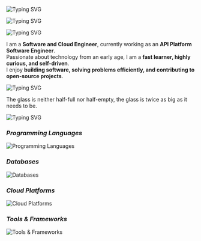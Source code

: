 <!-- Terminal-Style Animated Typing -->
<p align="left">
  <img src="https://readme-typing-svg.demolab.com?font=Ubuntu&size=28&duration=2000&pause=1000&color=4C566A&width=435&lines=$+whoami;Hey%2C+I'm+zvdy&loop=false" alt="Typing SVG" />
</p>
<p align="left">
  <img src="https://readme-typing-svg.herokuapp.com?font=Ubuntu&size=24&duration=4000&pause=1000&color=3B4252&width=435&lines=$+cat+/proc/title;Software+Engineer;Site+Reliability+Engineer;System+Administrator;DevOps+Engineer;Cloud+Engineer&loop=false" alt="Typing SVG" />
</p>


<p align="left">
  <img src="https://readme-typing-svg.demolab.com?font=Ubuntu&size18&repeat=false&duration=4500&pause=1000&color=5E81AC&width=600&lines=$+cat+/home/zvdy/about_me.txt&loop=false" alt="Typing SVG" />
</p>

I am a **Software and Cloud Engineer**, currently working as an **API Platform Software Engineer**.  
Passionate about technology from an early age, I am a **fast learner, highly curious, and self-driven**.  
I enjoy **building software, solving problems efficiently, and contributing to open-source projects**.

<p align="left">
  <img src="https://readme-typing-svg.demolab.com?font=Ubuntu&size18&repeat=false&duration=4500&pause=1000&color=5E81AC&width=600&lines=$+cat+/var/log/daily_joke.log&loop=false" alt="Typing SVG" />
</p>

<!-- JOKE-START -->
The glass is neither half-full nor half-empty, the glass is twice as big as it needs to be.
<!-- JOKE-END -->

<p align="left">
  <img src="https://readme-typing-svg.demolab.com?font=Ubuntu&size18&repeat=false&duration=4500&pause=1000&color=5E81AC&width=600&lines=$+cat+/usr/bin/tech_stack&loop=false" alt="Typing SVG" />
</p>

### _Programming Languages_
<p align="left">
  <img src="https://skillicons.dev/icons?i=python,go,rust,js,ts,html,css" alt="Programming Languages" />
</p>

### _Databases_
<p align="left">
  <img src="https://skillicons.dev/icons?i=mongodb,mysql,postgres,cassandra,sqlite,redis,dynamodb,elasticsearch" alt="Databases" />
</p>

### _Cloud Platforms_
<p align="left">
  <img src="https://skillicons.dev/icons?i=gcp,aws" alt="Cloud Platforms" />
</p>

### _Tools & Frameworks_
<p align="left">
  <img src="https://skillicons.dev/icons?i=githubactions,docker,kubernetes,linux,grafana,nginx,flask,vscode,arch,terraform,ansible,django,fastapi,graphql,prometheus" alt="Tools & Frameworks" />
</p>

